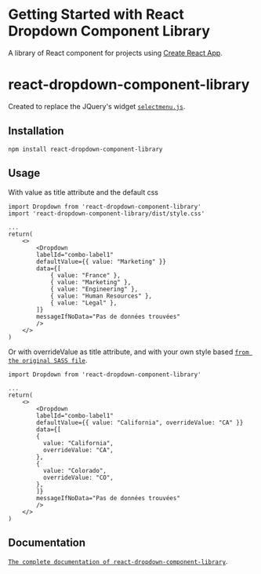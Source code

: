 # Getting Started with React Dropdown Component Library

A library of React component for projects using [Create React App](https://github.com/facebook/create-react-app).

# react-dropdown-component-library

Created to replace the JQuery's widget [`selectmenu.js`](https://github.com/jquery/jquery-ui/blob/main/ui/widgets/selectmenu.js).

## Installation

```
npm install react-dropdown-component-library
```

## Usage

With value as title attribute and the default css

```
import Dropdown from 'react-dropdown-component-library'
import 'react-dropdown-component-library/dist/style.css' 

...
return(
    <>
        <Dropdown
        labelId="combo-label1"
        defaultValue={{ value: "Marketing" }}
        data={[
            { value: "France" },
            { value: "Marketing" },
            { value: "Engineering" },
            { value: "Human Resources" },
            { value: "Legal" },
        ]}
        messageIfNoData="Pas de données trouvées"
        />
    </>
)
```

Or with overrideValue as title attribute, and with your own style based [`from the original SASS file`](https://github.com/Lob2018/Lobjois_Yann_14_code_plugin_jQuery_072022/tree/main/src/lib/style.scss).

```
import Dropdown from 'react-dropdown-component-library'

...
return(
    <>
        <Dropdown
        labelId="combo-label1"
        defaultValue={{ value: "California", overrideValue: "CA" }}
        data={[
        {
          value: "California",
          overrideValue: "CA",
        },
        {
          value: "Colorado",
          overrideValue: "CO",
        },
        ]}
        messageIfNoData="Pas de données trouvées"
        />
    </>
)
```

## Documentation

[`The complete documentation of react-dropdown-component-library`](https://github.com/Lob2018/Lobjois_Yann_14_code_plugin_jQuery_072022/tree/main/docs/index.html).
